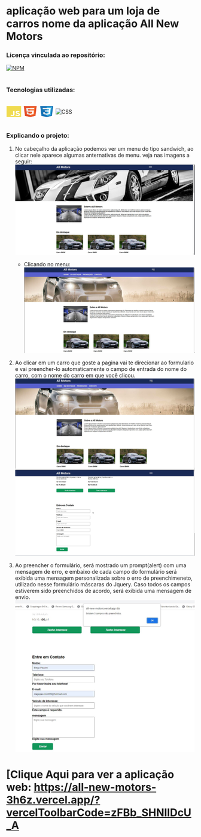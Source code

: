 # aplicação web para um loja de carros nome da aplicação All New Motors
### Licença vinculada ao repositório: 
[![NPM](https://img.shields.io/github/license/LuizFernandoDeveloper/all-motors)](https://github.com/LuizFernandoDeveloper/all-motors/blob/main/LICENSE)
#
### Tecnologias utilizadas: 
<div style="display: inline_block"><br>
    <img align="center" alt="Js" height="30" width="40" src="https://raw.githubusercontent.com/devicons/devicon/master/icons/javascript/javascript-plain.svg">
    <img align="center" alt="HTML" height="30" width="40" src="https://raw.githubusercontent.com/devicons/devicon/master/icons/html5/html5-original.svg">
    <img align="center" alt="CSS" height="30" width="40" src="https://raw.githubusercontent.com/devicons/devicon/master/icons/css3/css3-original.svg">
     <img align="center" alt="CSS" height="30" width="40" src="https://cdn.jsdelivr.net/gh/devicons/devicon/icons/jquery/jquery-plain-wordmark.svg">
</div>

#

### Explicando o projeto:

1. No cabeçalho da aplicação podemos ver um menu do tipo sandwich, ao clicar nele aparece  algumas anternativas de menu. veja nas imagens a seguir: 
    ![pagina inicial all motors](/pagina-inicial.png)
    - Clicando no menu:
    ![pagina inicial All motors](/clicando-no-menu.png)
2. Ao clicar em um carro que goste a pagina vai te direcionar ao formulario e vai preencher-lo automaticamente o campo de entrada do nome do carro, com o nome do carro em que você clicou.
    ![pagina inicial all motors](clicando-no-menu.png)
    ![pagina inicial all motors](/animação-click-no-carro2.png)

3. Ao preencher o formulário, será mostrado um prompt(alert) com uma mensagem de erro, e embaixo de cada campo do formulário será exibida uma mensagem personalizada sobre o erro de preenchimeneto, utilizado nesse formulário máscaras do Jquery. Caso todos os campos estiverem sido preenchidos de acordo, será exibida uma mensagem de envio.
    ![pagina inicial all motors](/formulários.JPG)    

# [Clique Aqui para ver a aplicação web: https://all-new-motors-3h6z.vercel.app/?vercelToolbarCode=zFBb_SHNIlDcU_A
